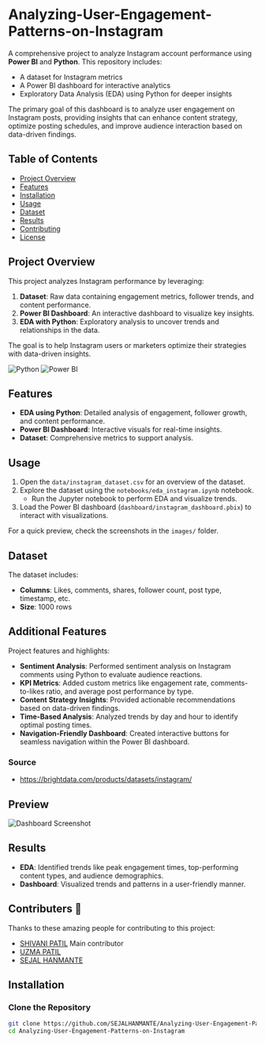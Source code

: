# Analyzing-User-Engagement-Patterns-on-Instagram

A comprehensive project to analyze Instagram account performance using **Power BI** and **Python**. This repository includes:
- A dataset for Instagram metrics
- A Power BI dashboard for interactive analytics
- Exploratory Data Analysis (EDA) using Python for deeper insights

The primary goal of this dashboard is to analyze user engagement on Instagram posts, providing insights that can enhance content strategy, optimize posting schedules, and improve audience interaction based on data-driven findings.

## Table of Contents
- [Project Overview](#project-overview)
- [Features](#features)
- [Installation](#installation)
- [Usage](#usage)
- [Dataset](#dataset)
- [Results](#results)
- [Contributing](#contributing)
- [License](#license)
    

## Project Overview

This project analyzes Instagram performance by leveraging:
1. **Dataset**: Raw data containing engagement metrics, follower trends, and content performance.
2. **Power BI Dashboard**: An interactive dashboard to visualize key insights.
3. **EDA with Python**: Exploratory analysis to uncover trends and relationships in the data.

The goal is to help Instagram users or marketers optimize their strategies with data-driven insights.

![Python](https://img.shields.io/badge/python-3.8%2B-blue)
![Power BI](https://img.shields.io/badge/PowerBI-Dashboard-yellow)

## Features
- **EDA using Python**: Detailed analysis of engagement, follower growth, and content performance.
- **Power BI Dashboard**: Interactive visuals for real-time insights.
- **Dataset**: Comprehensive metrics to support analysis.


## Usage

1. Open the `data/instagram_dataset.csv` for an overview of the dataset.
2. Explore the dataset using the `notebooks/eda_instagram.ipynb` notebook.
   - Run the Jupyter notebook to perform EDA and visualize trends.
3. Load the Power BI dashboard (`dashboard/instagram_dashboard.pbix`) to interact with visualizations.

For a quick preview, check the screenshots in the `images/` folder.
 

## Dataset
The dataset includes:
- **Columns**: Likes, comments, shares, follower count, post type, timestamp, etc.
- **Size**: 1000 rows 

## Additional Features
Project features and highlights:

- **Sentiment Analysis**: Performed sentiment analysis on Instagram comments using Python to evaluate audience reactions.
- **KPI Metrics**: Added custom metrics like engagement rate, comments-to-likes ratio, and average post performance by type.
- **Content Strategy Insights**: Provided actionable recommendations based on data-driven findings.
- **Time-Based Analysis**: Analyzed trends by day and hour to identify optimal posting times.
- **Navigation-Friendly Dashboard**: Created interactive buttons for seamless navigation within the Power BI dashboard.

### Source
- https://brightdata.com/products/datasets/instagram/ 

## Preview
![Dashboard Screenshot](images/maindashboard.png)

## Results

- **EDA**: Identified trends like peak engagement times, top-performing content types, and audience demographics.
- **Dashboard**: Visualized trends and patterns in a user-friendly manner.

## Contributers 🙌
Thanks to these amazing people for contributing to this project:

- [SHIVANI PATIL](https://github.com/shivani309) Main contributor
- [UZMA PATIL](https://github.com/Uzzx1110)
- [SEJAL HANMANTE](https://github.com/SEJALHANMANTE)

## Installation

### Clone the Repository
```bash
git clone https://github.com/SEJALHANMANTE/Analyzing-User-Engagement-Patterns-on-Instagram
cd Analyzing-User-Engagement-Patterns-on-Instagram

